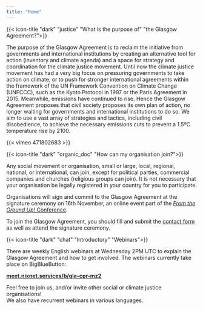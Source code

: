 ```yaml
---
title: "Home"
---
```


{{< icon-title "dark" "justice" "What is the purpose of" "the Glasgow Agreement?">}}

The purpose of the Glasgow Agreement is to reclaim the initiative from governments and international institutions by creating an alternative tool for action (inventory and climate agenda) and a space for strategy and coordination for the climate justice movement. Until now the climate justice movement has had a very big focus on pressuring governments to take action on climate, or to push for stronger international agreements within the framework of the UN Framework Convention on Climate Change (UNFCCC), such as the Kyoto Protocol in 1997 or the Paris Agreement in 2015. Meanwhile, emissions have continued to rise. Hence the Glasgow Agreement proposes that civil society proposes its own plan of action, no longer waiting for governments and international institutions to do so. We aim to use a vast array of strategies and tactics, including civil disobedience, to achieve the necessary emissions cuts to prevent a 1.5ºC temperature rise by 2100.  

{{< vimeo 471802683 >}}

{{< icon-title "dark" "organic_doc" "How can my organisation join?">}}

Any social movement or organisation, small or large, local, regional, national, or international, can join, except for political parties, commercial companies and churches (religious groups can join). It is not necessary that your organisation be legally registered in your country for you to participate.  

Organisations will sign and commit to the Glasgow Agreement at the signature ceremony on 16th November, an online event part of the [_From the Ground Up!_ Conference](https://www.facebook.com/events/1463215500536387/).  

To join the Glasgow Agreement, you should fill and submit the [contact form](./contact) as well as attend the signature ceremony.  

{{< icon-title "dark" "chat" "Introductory" "Webinars">}}

There are weekly English webinars at Wednesday 2PM UTC to explain the Glasgow Agreement and how to get involved. The webinars currently take place on BigBlueButton:  

**[meet.nixnet.services/b/gla-cpr-mz2](https://meet.nixnet.services/b/gla-cpr-mz2)**  

Feel free to join us, and/or invite other social or climate justice organisations!  
We also have recurrent webinars in various languages.  
